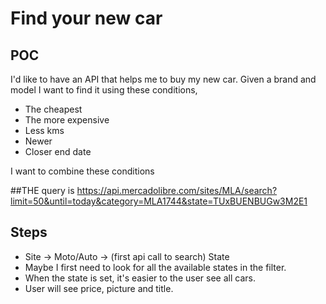 # Find your new car
## POC
I'd like to have an API that helps me to buy my new car.
Given a brand and model I want to find it using these conditions,
- The cheapest
- The more expensive
- Less kms
- Newer
- Closer end date

I want to combine these conditions

##THE query is
https://api.mercadolibre.com/sites/MLA/search?limit=50&until=today&category=MLA1744&state=TUxBUENBUGw3M2E1

## Steps
- Site -> Moto/Auto -> (first api call to search) State
- Maybe I first need to look for all the available states in the filter.
- When the state is set, it's easier to the user see all cars.
- User will see price, picture and title.





